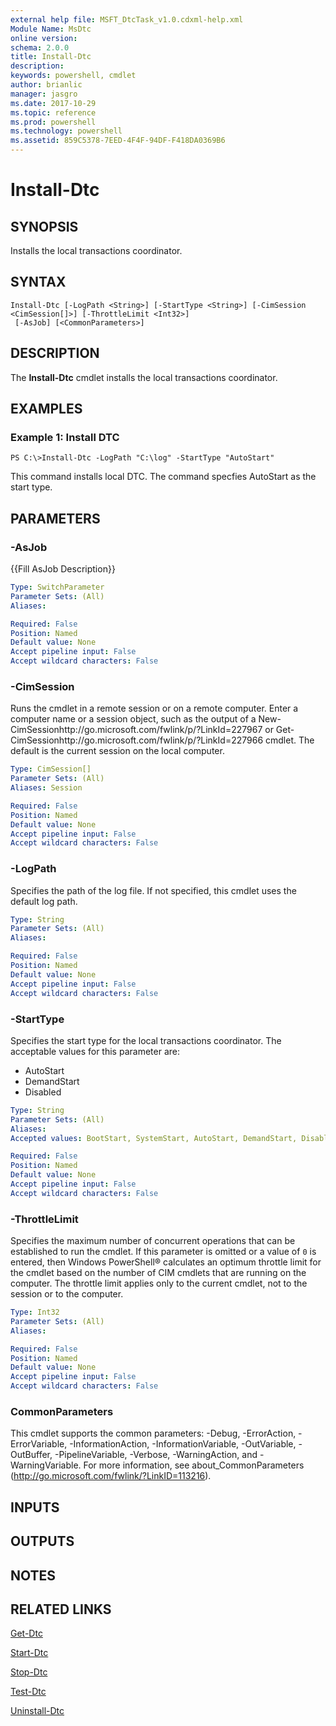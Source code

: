 ```yaml
---
external help file: MSFT_DtcTask_v1.0.cdxml-help.xml
Module Name: MsDtc
online version: 
schema: 2.0.0
title: Install-Dtc
description: 
keywords: powershell, cmdlet
author: brianlic
manager: jasgro
ms.date: 2017-10-29
ms.topic: reference
ms.prod: powershell
ms.technology: powershell
ms.assetid: 859C5378-7EED-4F4F-94DF-F418DA0369B6
---
```


# Install-Dtc

## SYNOPSIS
Installs the local transactions coordinator.

## SYNTAX

```
Install-Dtc [-LogPath <String>] [-StartType <String>] [-CimSession <CimSession[]>] [-ThrottleLimit <Int32>]
 [-AsJob] [<CommonParameters>]
```

## DESCRIPTION
The **Install-Dtc** cmdlet installs the local transactions coordinator.

## EXAMPLES

### Example 1: Install DTC
```
PS C:\>Install-Dtc -LogPath "C:\log" -StartType "AutoStart"
```

This command installs local DTC.
The command specfies AutoStart as the start type.

## PARAMETERS

### -AsJob
{{Fill AsJob Description}}

```yaml
Type: SwitchParameter
Parameter Sets: (All)
Aliases: 

Required: False
Position: Named
Default value: None
Accept pipeline input: False
Accept wildcard characters: False
```

### -CimSession
Runs the cmdlet in a remote session or on a remote computer.
Enter a computer name or a session object, such as the output of a New-CimSessionhttp://go.microsoft.com/fwlink/p/?LinkId=227967 or Get-CimSessionhttp://go.microsoft.com/fwlink/p/?LinkId=227966 cmdlet.
The default is the current session on the local computer.

```yaml
Type: CimSession[]
Parameter Sets: (All)
Aliases: Session

Required: False
Position: Named
Default value: None
Accept pipeline input: False
Accept wildcard characters: False
```

### -LogPath
Specifies the path of the log file.
If not specified, this cmdlet uses the default log path.

```yaml
Type: String
Parameter Sets: (All)
Aliases: 

Required: False
Position: Named
Default value: None
Accept pipeline input: False
Accept wildcard characters: False
```

### -StartType
Specifies the start type for the local transactions coordinator.
The acceptable values for this parameter are:

- AutoStart
- DemandStart
- Disabled

```yaml
Type: String
Parameter Sets: (All)
Aliases: 
Accepted values: BootStart, SystemStart, AutoStart, DemandStart, Disabled

Required: False
Position: Named
Default value: None
Accept pipeline input: False
Accept wildcard characters: False
```

### -ThrottleLimit
Specifies the maximum number of concurrent operations that can be established to run the cmdlet.
If this parameter is omitted or a value of `0` is entered, then Windows PowerShell® calculates an optimum throttle limit for the cmdlet based on the number of CIM cmdlets that are running on the computer.
The throttle limit applies only to the current cmdlet, not to the session or to the computer.

```yaml
Type: Int32
Parameter Sets: (All)
Aliases: 

Required: False
Position: Named
Default value: None
Accept pipeline input: False
Accept wildcard characters: False
```

### CommonParameters
This cmdlet supports the common parameters: -Debug, -ErrorAction, -ErrorVariable, -InformationAction, -InformationVariable, -OutVariable, -OutBuffer, -PipelineVariable, -Verbose, -WarningAction, and -WarningVariable. For more information, see about_CommonParameters (http://go.microsoft.com/fwlink/?LinkID=113216).

## INPUTS

## OUTPUTS

## NOTES

## RELATED LINKS

[Get-Dtc](./Get-Dtc.md)

[Start-Dtc](./Start-Dtc.md)

[Stop-Dtc](./Stop-Dtc.md)

[Test-Dtc](./Test-Dtc.md)

[Uninstall-Dtc](./Uninstall-Dtc.md)

